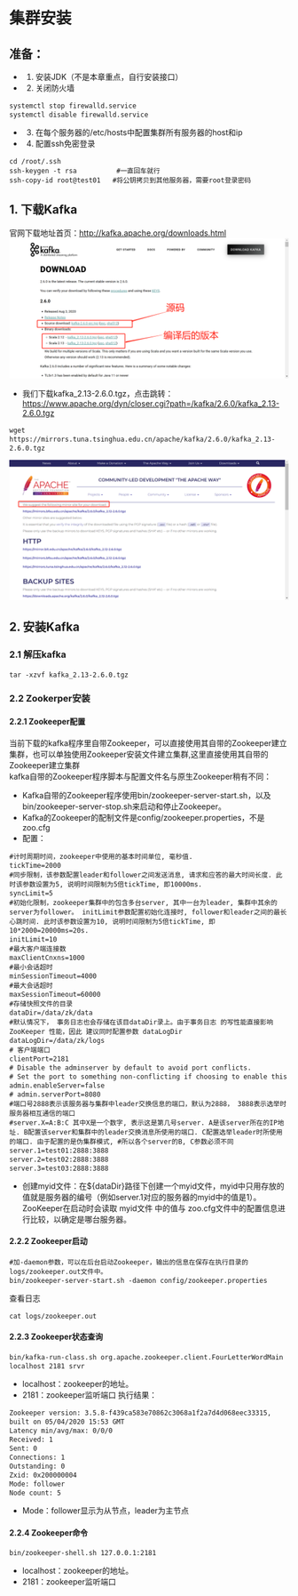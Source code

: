 # 集群安装
## 准备：
* 1. 安装JDK（不是本章重点，自行安装接口）
* 2. 关闭防火墙
```
systemctl stop firewalld.service
systemctl disable firewalld.service
```
* 3. 在每个服务器的/etc/hosts中配置集群所有服务器的host和ip
* 4. 配置ssh免密登录
```
cd /root/.ssh
ssh-keygen -t rsa          #一直回车就行
ssh-copy-id root@test01   #将公钥拷贝到其他服务器，需要root登录密码
```
## 1. 下载Kafka
官网下载地址首页：http://kafka.apache.org/downloads.html
![](https://github.com/lk6678979/image/blob/master/kafka-ssl/kafka-install-1.jpg)
* 我们下载kafka_2.13-2.6.0.tgz，点击跳转：https://www.apache.org/dyn/closer.cgi?path=/kafka/2.6.0/kafka_2.13-2.6.0.tgz
```shell
wget https://mirrors.tuna.tsinghua.edu.cn/apache/kafka/2.6.0/kafka_2.13-2.6.0.tgz
```
![](https://github.com/lk6678979/image/blob/master/kafka-ssl/kafka-install-2.jpg)

## 2. 安装Kafka
### 2.1 解压kafka
```
tar -xzvf kafka_2.13-2.6.0.tgz 
```
### 2.2 Zookerper安装
#### 2.2.1 Zookeeper配置
当前下载的kafka程序里自带Zookeeper，可以直接使用其自带的Zookeeper建立集群，也可以单独使用Zookeeper安装文件建立集群,这里直接使用其自带的Zookeeper建立集群  
kafka自带的Zookeeper程序脚本与配置文件名与原生Zookeeper稍有不同：  
* Kafka自带的Zookeeper程序使用bin/zookeeper-server-start.sh，以及bin/zookeeper-server-stop.sh来启动和停止Zookeeper。
* Kafka的Zookeeper的配制文件是config/zookeeper.properties，不是zoo.cfg
* 配置：
```
#计时周期时间，zookeeper中使用的基本时间单位, 毫秒值.
tickTime=2000
#同步限制，该参数配置leader和follower之间发送消息, 请求和应答的最大时间长度. 此时该参数设置为5, 说明时间限制为5倍tickTime, 即10000ms.
syncLimit=5
#初始化限制，zookeeper集群中的包含多台server, 其中一台为leader, 集群中其余的server为follower。 initLimit参数配置初始化连接时, follower和leader之间的最长心跳时间. 此时该参数设置为10, 说明时间限制为5倍tickTime, 即10*2000=20000ms=20s.
initLimit=10
#最大客户端连接数
maxClientCnxns=1000
#最小会话超时
minSessionTimeout=4000
#最大会话超时
maxSessionTimeout=60000
#存储快照文件的目录
dataDir=/data/zk/data
#默认情况下， 事务日志也会存储在该目dataDir录上。由于事务日志 的写性能直接影响 ZooKeeper 性能，因此 建议同时配置参数 dataLogDir
dataLogDir=/data/zk/logs
# 客户端端口
clientPort=2181
# Disable the adminserver by default to avoid port conflicts.
# Set the port to something non-conflicting if choosing to enable this
admin.enableServer=false
# admin.serverPort=8080
#端口号2888表示该服务器与集群中leader交换信息的端口，默认为2888， 3888表示选举时服务器相互通信的端口
#server.X=A:B:C 其中X是一个数字, 表示这是第几号server. A是该server所在的IP地址. B配置该server和集群中的leader交换消息所使用的端口. C配置选举leader时所使用的端口. 由于配置的是伪集群模式, #所以各个server的B, C参数必须不同
server.1=test01:2888:3888
server.2=test02:2888:3888
server.3=test03:2888:3888
```
* 创建myid文件：在${dataDir}路径下创建一个myid文件，myid中只用存放的值就是服务器的编号（例如server.1对应的服务器的myid中的值是1）。ZooKeeper在启动时会读取 myid文件 中的值与 zoo.cfg文件中的配置信息进行比较，以确定是哪台服务器。
#### 2.2.2 Zookeeper启动
```
#加-daemon参数，可以在后台启动Zookeeper，输出的信息在保存在执行目录的logs/zookeeper.out文件中。
bin/zookeeper-server-start.sh -daemon config/zookeeper.properties
```
查看日志
```
cat logs/zookeeper.out
```
#### 2.2.3 Zookeeper状态查询
```
bin/kafka-run-class.sh org.apache.zookeeper.client.FourLetterWordMain localhost 2181 srvr
```
* localhost：zookeeper的地址。
* 2181：zookeeper监听端口
执行结果：
```
Zookeeper version: 3.5.8-f439ca583e70862c3068a1f2a7d4d068eec33315, built on 05/04/2020 15:53 GMT
Latency min/avg/max: 0/0/0
Received: 1
Sent: 0
Connections: 1
Outstanding: 0
Zxid: 0x200000004
Mode: follower
Node count: 5
```
* Mode：follower显示为从节点，leader为主节点
#### 2.2.4 Zookeeper命令
```
bin/zookeeper-shell.sh 127.0.0.1:2181
```
* localhost：zookeeper的地址。
* 2181：zookeeper监听端口
























